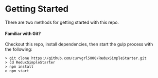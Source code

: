 # Getting Started

There are two methods for getting started with this repo.

#### Familiar with Git?
Checkout this repo, install dependencies, then start the gulp process with the following:

```
> git clone https://github.com/curvgrl5000/ReduxSimpleStarter.git
> cd ReduxSimpleStarter
> npm install
> npm start
```
